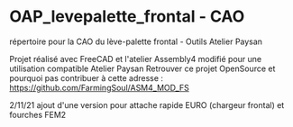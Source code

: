 # OAP_levepalette_frontal - CAO
 répertoire pour la CAO du lève-palette frontal - Outils Atelier Paysan
 
 Projet réalisé avec FreeCAD et l'atelier Assembly4 
 modifié pour une utilisation compatible Atelier Paysan
 Retrouver ce projet OpenSource et pourquoi pas contribuer à cette adresse : 
 https://github.com/FarmingSoul/ASM4_MOD_FS
 
 2/11/21 ajout d'une version pour attache rapide EURO (chargeur frontal) et fourches FEM2
